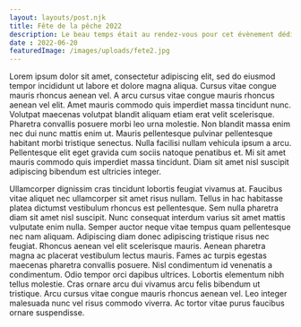 ```yaml
---
layout: layouts/post.njk
title: Fête de la pêche 2022
description: Le beau temps était au rendez-vous pour cet évènement dédié aux enfants
date : 2022-06-20
featuredImage: /images/uploads/fete2.jpg
---
```


Lorem ipsum dolor sit amet, consectetur adipiscing elit, sed do eiusmod tempor incididunt ut labore et dolore magna aliqua. Cursus vitae congue mauris rhoncus aenean vel. A arcu cursus vitae congue mauris rhoncus aenean vel elit. Amet mauris commodo quis imperdiet massa tincidunt nunc. Volutpat maecenas volutpat blandit aliquam etiam erat velit scelerisque. Pharetra convallis posuere morbi leo urna molestie. Non blandit massa enim nec dui nunc mattis enim ut. Mauris pellentesque pulvinar pellentesque habitant morbi tristique senectus. Nulla facilisi nullam vehicula ipsum a arcu. Pellentesque elit eget gravida cum sociis natoque penatibus et. Mi sit amet mauris commodo quis imperdiet massa tincidunt. Diam sit amet nisl suscipit adipiscing bibendum est ultricies integer.

Ullamcorper dignissim cras tincidunt lobortis feugiat vivamus at. Faucibus vitae aliquet nec ullamcorper sit amet risus nullam. Tellus in hac habitasse platea dictumst vestibulum rhoncus est pellentesque. Sem nulla pharetra diam sit amet nisl suscipit. Nunc consequat interdum varius sit amet mattis vulputate enim nulla. Semper auctor neque vitae tempus quam pellentesque nec nam aliquam. Adipiscing diam donec adipiscing tristique risus nec feugiat. Rhoncus aenean vel elit scelerisque mauris. Aenean pharetra magna ac placerat vestibulum lectus mauris. Fames ac turpis egestas maecenas pharetra convallis posuere. Nisl condimentum id venenatis a condimentum. Odio tempor orci dapibus ultrices. Lobortis elementum nibh tellus molestie. Cras ornare arcu dui vivamus arcu felis bibendum ut tristique. Arcu cursus vitae congue mauris rhoncus aenean vel. Leo integer malesuada nunc vel risus commodo viverra. Ac tortor vitae purus faucibus ornare suspendisse.